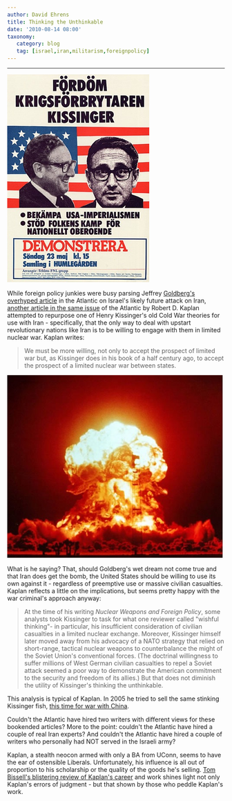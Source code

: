 ```yaml
---
author: David Ehrens
title: Thinking the Unthinkable
date: '2010-08-14 08:00'
taxonomy:
   category: blog
   tag: [israel,iran,militarism,foreignpolicy]
---
```

---

[![kissingerwarcriminal1-23792](kissingerwarcriminal123792.jpg "kissingerwarcriminal123792")](kissingerwarcriminal123792.jpg)

While foreign policy junkies were busy parsing Jeffrey [Goldberg's overhyped article](http://www.theatlantic.com/magazine/archive/2010/09/the-point-of-no-return/8186) in the Atlantic on Israel's likely future attack on Iran, [another article in the same issue](http://www.theatlantic.com/magazine/archive/2010/09/living-with-a-nuclear-iran/8193) of the Atlantic by Robert D. Kaplan attempted to repurpose one of Henry Kissinger's old Cold War theories for use with Iran - specifically, that the only way to deal with upstart revolutionary nations like Iran is to be willing to engage with them in limited nuclear war. Kaplan writes:

> We must be more willing, not only to accept the prospect of limited war but, as Kissinger does in his book of a half century ago, to accept the prospect of a limited nuclear war between states.

[![nuclearexplosion2-22400](nuclearexplosion222400.jpg "nuclearexplosion2-22400")](nuclearexplosion222400.jpg)

What is he saying? That, should Goldberg's wet dream not come true and that Iran does get the bomb, the United States should be willing to use its own against it - regardless of preemptive use or massive civilian casualties. Kaplan reflects a little on the implications, but seems pretty happy with the war criminal's approach anyway:

> At the time of his writing _Nuclear Weapons and Foreign Policy_, some analysts took Kissinger to task for what one reviewer called "wishful thinking"- in particular, his insufficient consideration of civilian casualties in a limited nuclear exchange. Moreover, Kissinger himself later moved away from his advocacy of a NATO strategy that relied on short-range, tactical nuclear weapons to counterbalance the might of the Soviet Union's conventional forces. (The doctrinal willingness to suffer millions of West German civilian casualties to repel a Soviet attack seemed a poor way to demonstrate the American commitment to the security and freedom of its allies.) But that does not diminish the utility of Kissinger's thinking the unthinkable.

This analysis is typical of Kaplan. In 2005 he tried to sell the same stinking Kissinger fish, [this time for war with China](http://www.fromthewilderness.com/free/ww3/062005_kaplan_clamor.shtml). 

Couldn't the Atlantic have hired two writers with different views for these bookended articles? More to the point: couldn't the Atlantic have hired a couple of real Iran experts? And couldn't the Atlantic have hired a couple of writers who personally had NOT served in the Israeli army? 

Kaplan, a stealth neocon armed with only a BA from UConn, seems to have the ear of ostensible Liberals. Unfortunately, his influence is all out of proportion to his scholarship or the quality of the goods he's selling. [Tom Bissell's blistering review of Kaplan's career](http://www.vqronline.org/articles/2006/summer/bissell-euphoria-perrier/) and work shines light not only Kaplan's errors of judgment - but that shown by those who peddle Kaplan's work.